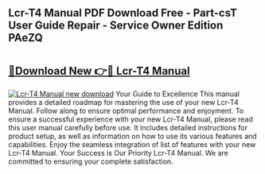 ## Lcr-T4 Manual PDF Download Free - Part-csT User Guide Repair - Service Owner Edition PAeZQ

# <h2><a href="http://bc2145.oget.top/?id=Lcr-T4+Manual">🔗Download New 👉🔴 Lcr-T4 Manual</a></h2>

[![Lcr-T4 Manual new download](https://i.imgur.com/5g1atiW.png)](http://bc2145.oget.top/?id=Lcr-T4+Manual)
Your Guide to Excellence This manual provides a detailed roadmap for mastering the use of your new Lcr-T4 Manual. Follow along to ensure optimal performance and enjoyment. To ensure a successful experience with your new Lcr-T4 Manual, please read this user manual carefully before use. It includes detailed instructions for product setup, as well as information on how to use its various features and capabilities. Enjoy the seamless integration of list of features with your new Lcr-T4 Manual. Your Success is Our Priority Lcr-T4 Manual. We are committed to ensuring your complete satisfaction.
